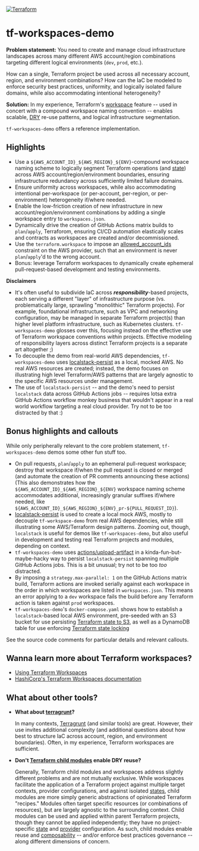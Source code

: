 [![Terraform](https://github.com/mdb/tf-workspaces-demo/actions/workflows/terraform.yaml/badge.svg?branch=main)](https://github.com/mdb/tf-workspaces-demo/actions/workflows/terraform.yaml)

# tf-workspaces-demo

**Problem statement:** You need to create and manage cloud infrastructure
landscapes across many different AWS account/region combinations targeting
different logical environments (`dev`, `prod`, etc.).

How can a single, Terraform project be used across all necessary account, region,
and environment combinations? How can the IaC be modeled to enforce security best
practices, uniformity, and logically isolated failure domains, while also
accommodating intentional heterogeneity?

**Solution:** In my experience, Terraform's [workspace](https://developer.hashicorp.com/terraform/language/state/workspaces) feature -- used in concert with a compound workspace naming convention -- enables scalable, [DRY](https://en.wikipedia.org/wiki/Don%27t_repeat_yourself) re-use patterns, and logical infrastructure segmentation.

`tf-workspaces-demo` offers a reference implementation.

## Highlights

* Use a `${AWS_ACCOUNT_ID}_${AWS_REGION}_${ENV}`-compound workspace naming scheme to
  logically segment Terraform operations (and [state](https://developer.hashicorp.com/terraform/language/state)) across AWS account/region/environment
  boundaries, ensuring infrastructure redundancy across sufficiently limited failure domains.
* Ensure uniformity across workspaces, while also accommodating intentional per-workspace
  (or per-account, per-region, or per-environment) heterogeneity if/where needed.
* Enable the low-friction creation of new infrastructure in new
  account/region/environment combinations by adding a single workspace entry to
  `workspaces.json`.
* Dynamically drive the creation of GitHub Actions matrix builds to `plan`/`apply`,
  Terraforom, ensuring CI/CD automation elastically scales and contracts as
  workspaces are created and/or decommissioned.
* Use the `terraform.workspace` to impose an [allowed_account_ids](https://registry.terraform.io/providers/hashicorp/aws/latest/docs#allowed_account_ids) constraint on the AWS provider, such that an environment is never `plan`/`apply`'d to the wrong account.
* Bonus: leverage Terraform workspaces to dynamically create ephemeral pull-request-based
  development and testing environments.

**Disclaimers**

* It's often useful to subdivide IaC across **_responsibility_**-based projects,
  each serving a different "layer" of infrastructure purpose (vs. problematically large, sprawling
  "monolithic" Terraform projects). For example, foundational infrastructure,
  such as VPC and networking configuration, may be managed in separate Terraform project(s)
  than higher level platform infrastructure, such as Kubernetes clusters.
  `tf-workspaces-demo` glosses over this, focusing instead on the effective
  use of Terraform workspace conventions _within_ projects. Effective modeling
  of responsibility layers across distinct Terraform projects is a separate art
  altogether ;)
* To decouple the demo from real-world AWS dependencies, `tf-workspaces-demo` uses [localstack-persist](https://hub.docker.com/r/gresau/localstack-persist) as a local, mocked AWS. No real AWS resources are created; instead, the demo focuses on illustrating high level Terraform/AWS patterns that are largely agnostic to the specific AWS resources under management.
* The use of `localstack-persist` -- and the demo's need to persist `localstack` data across GitHub Actions jobs -- requires lotsa extra GitHub Actions workflow monkey business that wouldn't appear in a real world workflow targeting a real cloud provider. Try not to be too distracted by that :)

## Bonus highlights and callouts

While only peripherally relevant to the core problem statement, `tf-workspaces-demo`
demos some other fun stuff too.

* On pull requests, `plan`/`apply` to an ephemeral pull-request workspace;
  destroy that workspace if/when the pull request is closed or merged (and automate the
  creation of PR comments announcing these actions) (This also demonstrates how
  the `${AWS_ACCOUNT_ID}_${AWS_REGION}_${ENV}` workspace naming scheme accommodates
  additional, increasingly granular suffixes if/where needed, like
  `${AWS_ACCOUNT_ID}_${AWS_REGION}_${ENV}_pr-${PULL_REQUEST_ID}`).
* [localstack-persist](https://hub.docker.com/r/gresau/localstack-persist) is used to
  create a local mock AWS, mostly to decouple `tf-workspace-demo` from real AWS dependencies,
  while still illustrating some AWS/Terraform design patterns. Zooming out, though,
  `localstack` is useful for demos like `tf-workspaces-demo`, but also useful in
  development and testing real Terraform projects and modules, depending on
  context.
* `tf-workspaces-demo` uses [actions/upload-artifact](https://github.com/actions/upload-artifact)
  in a kinda-fun-but-maybe-hacky way to persist `localstack-persist` spanning multiple
  GitHub Actions jobs. This is a bit unusual; try not to be too _too_
  distracted.
* By imposing a `strategy.max-parallel: 1` on the GitHub Actions matrix build,
  Terraform actions are invoked serially against each workspace in the order in
  which workspaces are listed in `workspaces.json`. This means an error
  applying to a `dev` workspace fails the build before any Terraform action is taken
  against `prod` workspaces.
* `tf-workspaces-demo`'s `docker-compose.yaml` shows how to establish a
  `localstack`-based local AWS environment, pre-seeded with an S3 bucket for use
  persisting [Terraform state to S3](https://developer.hashicorp.com/terraform/language/state/remote), as
  well as a DynamoDB table for use enforcing [Terraform state locking](https://developer.hashicorp.com/terraform/language/state/locking)

See the source code comments for particular details and relevant callouts.

## Wanna learn more about Terraform workspaces?

* [Using Terraform Workspaces](https://mikeball.info/blog/using-terraform-workspaces/)
* [HashiCorp's Terraform Workspaces documentation](https://developer.hashicorp.com/terraform/language/state/workspaces)

## What about other tools?

* **What about [terragrunt](https://terragrunt.gruntwork.io/)?**

  In many contexts, [Terragrunt](https://terragrunt.gruntwork.io/) (and similar tools)
  are great. However, their use invites additional complexity (and additional questions about
  how best to structure IaC across account, region, and environment boundaries). Often,
  in my experience, Terraform workspaces are sufficient.
* **Don't [Terraform child modules](https://developer.hashicorp.com/terraform/language/modules#child-modules) enable DRY reuse?**

  Generally, Terraform child modules and workspaces address slightly different problems and are not mutually exclusive. While
  workspaces facilitate the application of a Terraform project against multiple
  target contexts, provider configurations, and against isolated [states](https://developer.hashicorp.com/terraform/language/state), child modules are more simply generic
  abstractions of opinionated Terraform "recipes." Modules often target specific
  resources (or combinations of resources), but are largely agnostic to the
  surrounding context. Child modules can be used and applied within parent Terraform
  projects, though they cannot be applied independently; they have no project-specific [state](https://developer.hashicorp.com/terraform/language/state) and [provider](https://developer.hashicorp.com/terraform/language/providers) configuration. As such, child modules enable reuse and [composability](https://developer.hashicorp.com/terraform/language/modules/develop/composition) -- and/or enforce best practices governance -- along different dimensions of concern.
